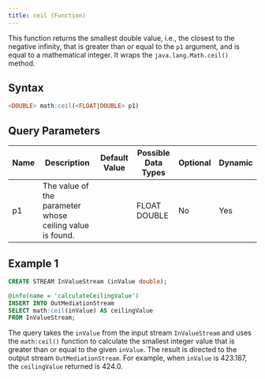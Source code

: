 ```yaml
---
title: ceil (Function)
---
```


This function returns the smallest double value, i.e., the closest to the negative infinity, that is greater than or equal to the `p1` argument, and is equal to a mathematical integer. It wraps the `java.lang.Math.ceil()` method.

## Syntax

```sql
<DOUBLE> math:ceil(<FLOAT|DOUBLE> p1)
```

## Query Parameters

| Name | Description | Default Value | Possible Data Types | Optional | Dynamic |
|------|-------------|---------------|---------------------|----------|---------|
| p1   | The value of the parameter whose ceiling value is found. |      | FLOAT DOUBLE | No | Yes |

## Example 1

```sql
CREATE STREAM InValueStream (inValue double);

@info(name = 'calculateCeilingValue')
INSERT INTO OutMediationStream
SELECT math:ceil(inValue) AS ceilingValue
FROM InValueStream;
```

The query takes the `inValue` from the input stream `InValueStream` and uses the `math:ceil()` function to calculate the smallest integer value that is greater than or equal to the given `inValue`. The result is directed to the output stream `OutMediationStream`. For example, when `inValue` is 423.187, the `ceilingValue` returned is 424.0.
